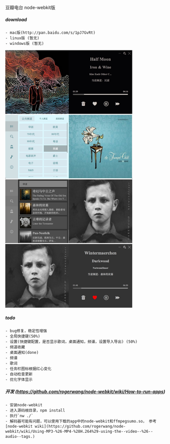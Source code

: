豆瓣电台 node-webkit版

##### download
    - mac版(http://pan.baidu.com/s/1pJ7GvRt)
    - linux版 (暂无)
    - windows版 (暂无)

<img src="assets/images/dbfm1.png" width="400" height=200 />

<img src="assets/images/dbfm3.png" width="400"  height=200  />

<img src="assets/images/dbfm5.png" width="400"  height=200  />

<img src="assets/images/dbfm6.png" width="400"  height=200  />

##### todo
    - bug修复，稳定性增强
    - 全局快捷键(50%)
    - 设置(快捷键配置，是否显示歌词，桌面通知，频谱，设置导入导出) (50%)
    - 频道收藏 
    - 桌面通知(done)
    - 频谱
    - 歌词
    - 任务栏图标根据红心变化
    - 自动检查更新
    - 优化字体显示
    

##### 开发 (https://github.com/rogerwang/node-webkit/wiki/How-to-run-apps)
    - 安装node-webkit
    - 进入源码根目录，npm install
    - 执行`nw ./`
    - 解码器可能有问题，可以使用下载的app中的node-webkit和ffmpegsumo.so， 参考[node-webkit wiki](https://github.com/rogerwang/node-webkit/wiki/Using-MP3-%26-MP4-%28H.264%29-using-the--video--%26--audio--tags.)

